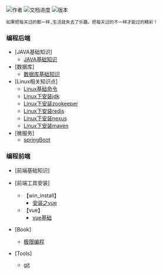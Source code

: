 ![作者](https://img.shields.io/badge/Author-青衣-roleId.svg?style=#006400&logo=Markdown)
![文档进度](https://img.shields.io/badge/Londing-0%25-orange.svg)
![版本](https://img.shields.io/badge/version-0.0.1-green.svg)

`如果把每天过的都一样,生活就失去了乐趣。把每天过的不一样才能过的精彩！`

### 编程后端
* [JAVA基础知识]
    * [JAVA基础知识](BasicKnowledge/index.md)
* [数据库]
    * [数据库基础知识](DataBase/basicKnowledge.md)
* [Linux相关知识点]
    * [Linux基础命令](Linux/basicKnowledge.md)
    * [Linux下安装jdk](Linux/install_tools/install_jdk.md)
    * [Linux下安装zookeeper](Linux/install_tools/install_zookeeper.md)
    * [Linux下安装redis](Linux/install_tools/install_redis.md)
    * [Linux下安装nexus](Linux/install_tools/install_nexus.md)
    * [Linux下安装maven](Linux/install_tools/install_maven.md)
* [微服务]
    * [springBoot](MicroService/springBoot.md)

### 编程前端
* [前端基础知识]
* [前端工具安装]
    * 【win_install】
        * [安装之vue](FrontEnd/install_tools/win_install/install_vue.md)
    * 【vue】
        * [vue基础](FrontEnd/vue/vue基础.md)
* [Book]                        
    * [极限编程](Book/极限编程-拥抱变化.md)

* [Tools]                        
    * [git](Tools/git.md)
